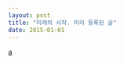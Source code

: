 ```yaml
---
layout: post
title: "미래의 시작. 미리 등록된 글"
date: 2015-01-01
---
```

<a href="https://cloud.githubusercontent.com/assets/5035902/8615706/0ed21c92-2730-11e5-95a6-12b9865e3c10.jpg">a</a>
